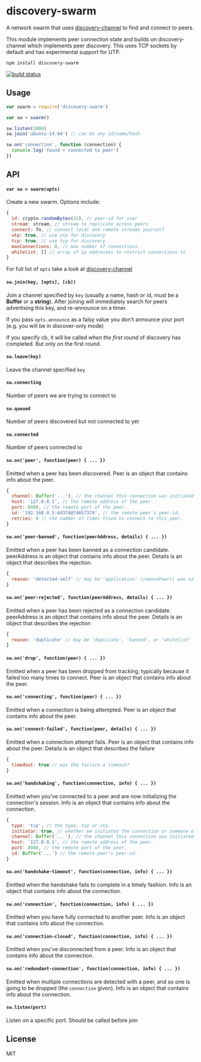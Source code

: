 # discovery-swarm

A network swarm that uses [discovery-channel](https://github.com/maxogden/discovery-channel) to find and connect to peers.

This module implements peer connection state and builds on discovery-channel which implements peer discovery. This uses TCP sockets by default and has experimental support for UTP.

```
npm install discovery-swarm
```

[![build status](http://img.shields.io/travis/mafintosh/discovery-swarm.svg?style=flat)](http://travis-ci.org/mafintosh/discovery-swarm)

## Usage

``` js
var swarm = require('discovery-swarm')

var sw = swarm()

sw.listen(1000)
sw.join('ubuntu-14.04') // can be any id/name/hash

sw.on('connection', function (connection) {
  console.log('found + connected to peer')
})
```

## API

#### `var sw = swarm(opts)`

Create a new swarm. Options include:
```js
{
  id: crypto.randomBytes(32), // peer-id for user
  stream: stream, // stream to replicate across peers
  connect: fn, // connect local and remote streams yourself
  utp: true, // use utp for discovery
  tcp: true, // use tcp for discovery
  maxConnections: 0, // max number of connections.
  whitelist: [] // array of ip addresses to restrict connections to
}
```

For full list of `opts` take a look at [discovery-channel](https://github.com/maxogden/discovery-channel)

#### `sw.join(key, [opts], [cb])`

Join a channel specified by `key` (usually a name, hash or id, must be a **Buffer** or a **string**). After joining will immediately search for peers advertising this key, and re-announce on a timer.

If you pass `opts.announce` as a falsy value you don't announce your port (e.g. you will be in discover-only mode)

If you specify cb, it will be called *when the first round* of discovery has completed. But only on the first round.

#### `sw.leave(key)`

Leave the channel specified `key`

#### `sw.connecting`

Number of peers we are trying to connect to

#### `sw.queued`

Number of peers discovered but not connected to yet

#### `sw.connected`

Number of peers connected to

#### `sw.on('peer', function(peer) { ... })`

Emitted when a peer has been discovered. Peer is an object that contains info about the peer.

```js
{
  channel: Buffer('...'), // the channel this connection was initiated on.
  host: '127.0.0.1', // the remote address of the peer.
  port: 8080, // the remote port of the peer.
  id: '192.168.0.5:64374@74657374', // the remote peer's peer-id.
  retries: 0 // the number of times tried to connect to this peer.
}
```


#### `sw.on('peer-banned', function(peerAddress, details) { ... })`

Emitted when a peer has been banned as a connection candidate. peerAddress is an object that contains info about the peer. Details is an object that describes the rejection.

```js
{
  reason: 'detected-self' // may be 'application' (removePeer() was called) or 'detected-self'
}
```

#### `sw.on('peer-rejected', function(peerAddress, details) { ... })`

Emitted when a peer has been rejected as a connection candidate. peerAddress is an object that contains info about the peer. Details is an object that describes the rejection

```js
{
  reason: 'duplicate' // may be 'duplicate', 'banned', or 'whitelist'
}
```

#### `sw.on('drop', function(peer) { ... })`

Emitted when a peer has been dropped from tracking, typically because it failed too many times to connect. Peer is an object that contains info about the peer.

#### `sw.on('connecting', function(peer) { ... })`

Emitted when a connection is being attempted. Peer is an object that contains info about the peer.

#### `sw.on('connect-failed', function(peer, details) { ... })`

Emitted when a connection attempt fails. Peer is an object that contains info about the peer. Details is an object that describes the failure

```js
{
  timedout: true // was the failure a timeout?
}
```

#### `sw.on('handshaking', function(connection, info) { ... })`

Emitted when you've connected to a peer and are now initializing the connection's session. Info is an object that contains info about the connection.

``` js
{
  type: 'tcp', // the type, tcp or utp.
  initiator: true, // whether we initiated the connection or someone else did.
  channel: Buffer('...'), // the channel this connection was initiated on. only set if initiator === true.
  host: '127.0.0.1', // the remote address of the peer.
  port: 8080, // the remote port of the peer.
  id: Buffer('...') // the remote peer's peer-id.
}
```

#### `sw.on('handshake-timeout', function(connection, info) { ... })`

Emitted when the handshake fails to complete in a timely fashion. Info is an object that contains info about the connection.

#### `sw.on('connection', function(connection, info) { ... })`

Emitted when you have fully connected to another peer. Info is an object that contains info about the connection.

#### `sw.on('connection-closed', function(connection, info) { ... })`

Emitted when you've disconnected from a peer. Info is an object that contains info about the connection.

#### `sw.on('redundant-connection', function(connection, info) { ... })`

Emitted when multiple connections are detected with a peer, and so one is going to be dropped (the `connection` given). Info is an object that contains info about the connection.

#### `sw.listen(port)`

Listen on a specific port. Should be called before join

## License

MIT
